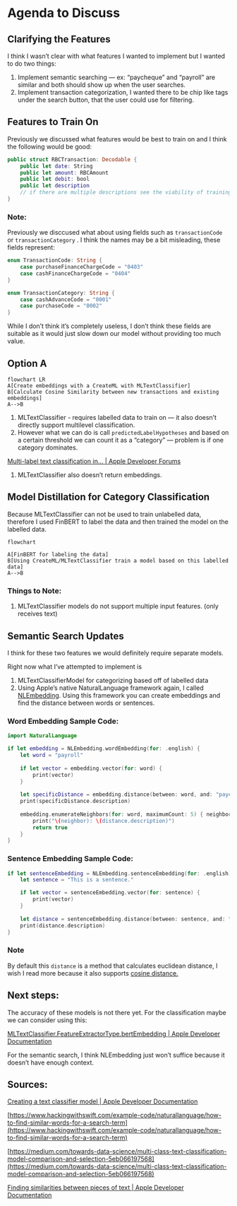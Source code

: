 # Agenda to Discuss

## Clarifying the Features

I think I wasn’t clear with what features I wanted to implement but I wanted to do two things:

1. Implement semantic searching — ex: “paycheque” and “payroll” are similar and both should show up when the user searches. 
2. Implement transaction categorization, I wanted there to be chip like tags under the search button, that the user could use for filtering. 

## Features to Train On

Previously we discussed what features would be best to train on and I think the following would be good:

```swift
public struct RBCTransaction: Decodable {
	public let date: String
	public let amount: RBCAmount
	public let debit: bool
	public let description
	// if there are multiple descriptions see the viability of training on multiple
}
```

### Note:

Previously we disccused what about using fields such as `transactionCode` or `transactionCategory` . I think the names may be a bit misleading, these fields represent:

```swift
enum TransactionCode: String {
	case purchaseFinanceChargeCode = "0403"
	case cashFinanceChargeCode = "0404"
}

enum TransactionCategory: String {
	case cashAdvanceCode = "0001"
	case purchaseCode = "0002"
}
```

While I don’t think it’s completely useless, I don’t think these fields are suitable as it would just slow down our model without providing too much value. 

## Option A

```mermaid
flowchart LR
A[Create embeddings with a CreateML with MLTextClassifier]
B[Calculate Cosine Similarity between new transactions and existing embeddings]
A-->B
```

1. MLTextClassifier - requires labelled data to train on — it also doesn’t directly support multilevel classification. 
2. However what we can do is call `predictedLabelHypotheses` and based on a certain threshold we can count it as a “category” — problem is if one category dominates. 

[Multi-label text classification in… | Apple Developer Forums](https://developer.apple.com/forums/thread/688563)

1. MLTextClassifier also doesn’t return embeddings. 

## Model Distillation for Category Classification

Because MLTextClassifier can not be used to train unlabelled data, therefore I used FinBERT to label the data and then trained the model on the labelled data. 

```mermaid
flowchart

A[FinBERT for labeling the data]
B[Using CreateML/MLTextClassifier train a model based on this labelled data]
A-->B
```

### Things to Note:

1. MLTextClassifier models do not support multiple input features. (only receives text)

## Semantic Search Updates

I think for these two features we would definitely require separate models. 

Right now what I’ve attempted to implement is

1. MLTextClassifierModel for categorizing based off of labelled data
2. Using Apple’s native NaturalLanguage framework again, I called [NLEmbedding](https://developer.apple.com/documentation/naturallanguage/nlembedding). Using this framework you can create embeddings and find the distance between words or sentences. 

### Word Embedding Sample Code:

```swift
import NaturalLanguage

if let embedding = NLEmbedding.wordEmbedding(for: .english) {
    let word = "payroll"
    
    if let vector = embedding.vector(for: word) {
        print(vector)
    }
    
    let specificDistance = embedding.distance(between: word, and: "paycheque")
    print(specificDistance.description)
    
    embedding.enumerateNeighbors(for: word, maximumCount: 5) { neighbor, distance in
        print("\(neighbor): \(distance.description)")
        return true
    }
}
```

### Sentence Embedding Sample Code:

```swift
if let sentenceEmbedding = NLEmbedding.sentenceEmbedding(for: .english) {
    let sentence = "This is a sentence."

    if let vector = sentenceEmbedding.vector(for: sentence) {
        print(vector)
    }
    
    let distance = sentenceEmbedding.distance(between: sentence, and: "That is a sentence.")
    print(distance.description)
}
```

### Note

By default this `distance` is a method that calculates euclidean distance, I wish I read more because it also supports [cosine distance.](https://developer.apple.com/documentation/naturallanguage/nldistancetype/cosine) 

## Next steps:

The accuracy of these models is not there yet. For the classification maybe we can consider using this: 

[MLTextClassifier.FeatureExtractorType.bertEmbedding | Apple Developer Documentation](https://developer.apple.com/documentation/createml/mltextclassifier/featureextractortype/bertembedding)

For the semantic search, I think NLEmbedding just won’t suffice because it doesn’t have enough context. 

## Sources:

[Creating a text classifier model | Apple Developer Documentation](https://developer.apple.com/documentation/createml/creating-a-text-classifier-model)

[https://www.hackingwithswift.com/example-code/naturallanguage/how-to-find-similar-words-for-a-search-term](https://www.hackingwithswift.com/example-code/naturallanguage/how-to-find-similar-words-for-a-search-term)

[https://medium.com/towards-data-science/multi-class-text-classification-model-comparison-and-selection-5eb066197568](https://medium.com/towards-data-science/multi-class-text-classification-model-comparison-and-selection-5eb066197568)

[Finding similarities between pieces of text | Apple Developer Documentation](https://developer.apple.com/documentation/naturallanguage/finding-similarities-between-pieces-of-text)